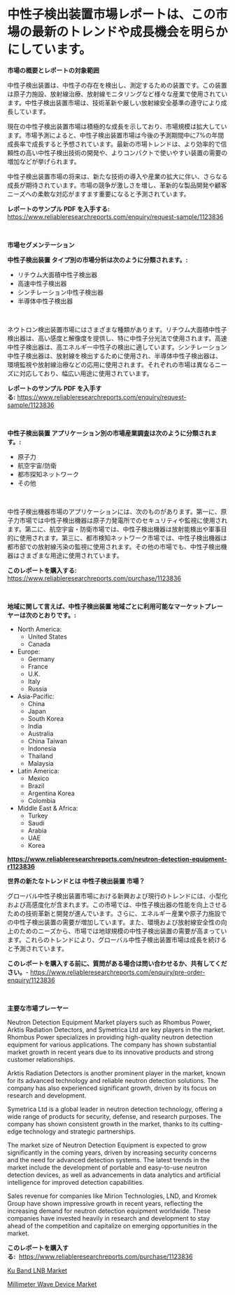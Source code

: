 <p><h1>中性子検出装置市場レポートは、この市場の最新のトレンドや成長機会を明らかにしています。</h1></p><p><strong>市場の概要とレポートの対象範囲</strong></p>
<p><p>中性子検出装置は、中性子の存在を検出し、測定するための装置です。この装置は原子力施設、放射線治療、放射線モニタリングなど様々な産業で使用されています。中性子検出装置市場は、技術革新や厳しい放射線安全基準の遵守により成長しています。</p><p>現在の中性子検出装置市場は積極的な成長を示しており、市場規模は拡大しています。市場予測によると、中性子検出装置市場は今後の予測期間中に7%の年間成長率で成長すると予想されています。最新の市場トレンドは、より効率的で信頼性の高い中性子検出技術の開発や、よりコンパクトで使いやすい装置の需要の増加などが挙げられます。</p><p>中性子検出装置市場の将来は、新たな技術の導入や産業の拡大に伴い、さらなる成長が期待されています。市場の競争が激しさを増し、革新的な製品開発や顧客ニーズへの柔軟な対応がますます重要になると予測されています。</p></p>
<p><strong>レポートのサンプル PDF を入手する:</strong> <a href="https://www.reliableresearchreports.com/enquiry/request-sample/1123836">https://www.reliableresearchreports.com/enquiry/request-sample/1123836</a></p>
<p>&nbsp;</p>
<p><strong>市場セグメンテーション</strong></p>
<p><strong>中性子検出装置 タイプ別の市場分析は次のように分類されます。:</strong></p>
<p><ul><li>リチウム大面積中性子検出器</li><li>高速中性子検出器</li><li>シンチレーション中性子検出器</li><li>半導体中性子検出器</li></ul></p>
<p>&nbsp;</p>
<p><p>ネウトロン検出装置市場にはさまざまな種類があります。リチウム大面積中性子検出器は、高い感度と解像度を提供し、特に中性子分光法で使用されます。高速中性子検出器は、高エネルギー中性子の検出に適しています。シンチレーション中性子検出器は、放射線を検出するために使用され、半導体中性子検出器は、環境監視や放射線治療などの応用に使用されます。それぞれの市場は異なるニーズに対応しており、幅広い用途に使用されています。</p></p>
<p><strong>レポートのサンプル PDF を入手する:</strong>&nbsp;<a href="https://www.reliableresearchreports.com/enquiry/request-sample/1123836">https://www.reliableresearchreports.com/enquiry/request-sample/1123836</a></p>
<p>&nbsp;</p>
<p><strong> 中性子検出装置 アプリケーション別の市場産業調査は次のように分類されます。:</strong></p>
<p><ul><li>原子力</li><li>航空宇宙/防衛</li><li>都市探知ネットワーク</li><li>その他</li></ul></p>
<p>&nbsp;</p>
<p><p>中性子検出機器市場のアプリケーションには、次のものがあります。第一に、原子力市場では中性子検出機器は原子力発電所でのセキュリティや監視に使用されます。第二に、航空宇宙・防衛市場では、中性子検出機器は放射能検出や軍事目的に使用されます。第三に、都市検知ネットワーク市場では、中性子検出機器は都市部での放射線汚染の監視に使用されます。その他の市場でも、中性子検出機器はさまざまな用途に使用されています。</p></p>
<p><strong>このレポートを購入する:</strong>&nbsp; <a href="https://www.reliableresearchreports.com/purchase/1123836">https://www.reliableresearchreports.com/purchase/1123836</a></p>
<p>&nbsp;</p>
<p><strong>地域に関して言えば、中性子検出装置 地域ごとに利用可能なマーケットプレーヤーは次のとおりです。:</strong></p>
<p><ul>
    <li>
        North America:
        <ul>
            <li>United States</li>
            <li>Canada</li>
        </ul>
    </li>
    <li>
        Europe:
        <ul>
            <li>Germany</li>
            <li>France</li>
            <li>U.K.</li>
            <li>Italy</li>
            <li>Russia</li>
        </ul>
    </li>
    <li>
        Asia-Pacific:
        <ul>
            <li>China</li>
            <li>Japan</li>
            <li>South Korea</li>
            <li>India</li>
            <li>Australia</li>
            <li>China Taiwan</li>
            <li>Indonesia</li>
            <li>Thailand</li>
            <li>Malaysia</li>
        </ul>
    </li>
    <li>
        Latin America:
        <ul>
            <li>Mexico</li>
            <li>Brazil</li>
            <li>Argentina Korea</li>
            <li>Colombia</li>
        </ul>
    </li>
    <li>
        Middle East & Africa:
        <ul>
            <li>Turkey</li>
            <li>Saudi</li>
            <li>Arabia</li>
            <li>UAE</li>
            <li>Korea</li>
        </ul>
    </li>
    </ul></p>
<p><strong><a href="https://www.reliableresearchreports.com/neutron-detection-equipment-r1123836">https://www.reliableresearchreports.com/neutron-detection-equipment-r1123836</a></strong>&nbsp;</p>
<p><strong>世界の新たなトレンドとは 中性子検出装置 市場？</strong></p>
<p><p>グローバル中性子検出装置市場における新興および現行のトレンドには、小型化および高感度化が含まれます。この市場では、中性子検出器の性能を向上させるための技術革新と開発が進んでいます。さらに、エネルギー産業や原子力施設での中性子検出装置の需要が増加しています。また、環境および放射線安全性の向上のためのニーズから、市場では地球規模の中性子検出装置の需要が高まっています。これらのトレンドにより、グローバル中性子検出装置市場は成長を続けると予測されています。</p></p>
<p><strong>このレポートを購入する前に、質問がある場合は問い合わせるか、共有してください。</strong>- <a href="https://www.reliableresearchreports.com/enquiry/pre-order-enquiry/1123836">https://www.reliableresearchreports.com/enquiry/pre-order-enquiry/1123836</a></p>
<p>&nbsp;</p>
<p><strong>主要な市場プレーヤー</strong></p>
<p><p>Neutron Detection Equipment Market players such as Rhombus Power, Arktis Radiation Detectors, and Symetrica Ltd are key players in the market. Rhombus Power specializes in providing high-quality neutron detection equipment for various applications. The company has shown substantial market growth in recent years due to its innovative products and strong customer relationships.</p><p>Arktis Radiation Detectors is another prominent player in the market, known for its advanced technology and reliable neutron detection solutions. The company has also experienced significant growth, driven by its focus on research and development.</p><p>Symetrica Ltd is a global leader in neutron detection technology, offering a wide range of products for security, defense, and research purposes. The company has shown consistent growth in the market, thanks to its cutting-edge technology and strategic partnerships.</p><p>The market size of Neutron Detection Equipment is expected to grow significantly in the coming years, driven by increasing security concerns and the need for advanced detection systems. The latest trends in the market include the development of portable and easy-to-use neutron detection devices, as well as advancements in data analytics and artificial intelligence for improved detection capabilities.</p><p>Sales revenue for companies like Mirion Technologies, LND, and Kromek Group have shown impressive growth in recent years, reflecting the increasing demand for neutron detection equipment worldwide. These companies have invested heavily in research and development to stay ahead of the competition and capitalize on emerging opportunities in the market.</p></p>
<p><strong>このレポートを購入する:</strong>&nbsp;&nbsp;<a href="https://www.reliableresearchreports.com/purchase/1123836">https://www.reliableresearchreports.com/purchase/1123836</a></p>
<p><p><a href="https://butternut-bug-553.notion.site/Ku-Band-LNB-Market-Trends-Forecast-and-Competitive-Analysis-to-2031-89f06d5735614268aa9f19ce2b24d578">Ku Band LNB Market</a></p><p><a href="https://invited-way-688.notion.site/Millimeter-Wave-Device-Market-Furnishes-Information-on-Market-Share-Market-Trends-and-Market-Growt-8f3644a9cba34d6c89d14a237ab574fd">Millimeter Wave Device Market</a></p></p>